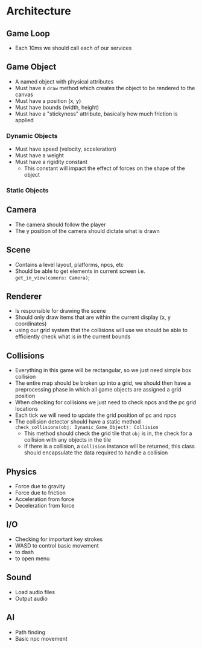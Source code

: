 # Architecture

## Game Loop

- Each 10ms we should call each of our services

## Game Object

- A named object with physical attributes
- Must have a `draw` method which creates the object to be rendered to the canvas
- Must have a position (x, y)
- Must have bounds (width, height)
- Must have a "stickyness" attribute, basically how much friction is applied

### Dynamic Objects

- Must have speed (velocity, acceleration)
- Must have a weight
- Must have a rigidity constant
  - This constant will impact the effect of forces on the shape of the object

### Static Objects

## Camera

- The camera should follow the player
- The y position of the camera should dictate what is drawn

## Scene

- Contains a level layout, platforms, npcs, etc
- Should be able to get elements in current screen i.e. `get_in_view(camera: Camera)`;

## Renderer

- Is responsible for drawing the scene
- Should only draw items that are within the current display (x, y coordinates)
- using our grid system that the collisions will use we should be able to efficiently
  check what is in the current bounds

## Collisions

- Everything in this game will be rectangular, so we just need simple box collision
- The entire map should be broken up into a grid, we should then have a preprocessing phase
  in which all game objects are assigned a grid position
- When checking for collisions we just need to check npcs and the pc grid locations
- Each tick we will need to update the grid position of pc and npcs
- The collision detector should have a static method `check_collisions(obj: Dynamic_Game_Object): Collision`
  - This method should check the grid tile that `obj` is in, the check for a collision with any objects in the
    tile
  - If there is a collision, a `Collision` instance will be returned, this class should encapsulate the data
    required to handle a collision

## Physics

- Force due to gravity
- Force due to friction
- Acceleration from force
- Deceleration from force

## I/O

- Checking for important key strokes
- WASD to control basic movement
- <Space> to dash
- <Esc> to open menu

## Sound

- Load audio files
- Output audio

## AI

- Path finding
- Basic npc movement

